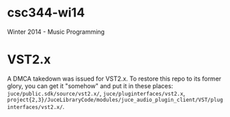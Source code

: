 csc344-wi14
===========

Winter 2014 - Music Programming

VST2.x
======

A DMCA takedown was issued for VST2.x. To restore this repo to its former glory, you can get it "somehow" and put it in these places:
`juce/public.sdk/source/vst2.x/`, `juce/pluginterfaces/vst2.x`, `project{2,3}/JuceLibraryCode/modules/juce_audio_plugin_client/VST/pluginterfaces/vst2.x/`.
